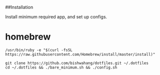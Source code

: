 ##Installation

Install minimum required app, and set up configs.

# homebrew

```
/usr/bin/ruby -e "$(curl -fsSL https://raw.githubusercontent.com/Homebrew/install/master/install)"
```

```
git clone https://github.com/bishwahang/dotfiles.git ~/.dotfiles
cd ~/.dotfiles && ./bare_minimum.sh && ./config.sh
```
